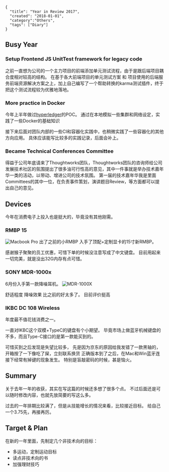```metadata
{
  "title": "Year in Review 2017",
  "created": "2018-01-01",
  "category":"Others",
  "tags": ["Diary"]
}
```

## Busy Year

### Setup Frontend JS UnitTest framework for legacy code
之前一直想为公司的一个主力项目的前端添加单元测试流程，由于是跟后端项目耦合度相对较高的结构。
在基于各大前端项目的单元测试方案 和 项目使用的后端服务前端资源解决方案之上，加上自己编写了一个帮助转换的karma测试插件，终于把这个测试流程较为优雅地落地。


### More practice in Docker

今年上半年做过[hyperledger](https://github.com/hyperledger)的POC。
通过在本地模拟一些集群和网络设定，实践了一些Docker的基础知识

接下来后面对团队内部的一些CI和容器化实践中，也稍微实践了一些容器化的其他方向应用。
具体应该能写比较多的实践记录，后面会补上。

### Became Technical Conferences Committee
得益于公司年底请来了Thoughtworks团队，Thoughtworks团队的咨询师给公司发展技术社区的氛围提出了很多油可行性高的意见，其中一件事就是举办技术嘉年华一类的活动，以带动、增进公司的技术氛围。
第一届的技术嘉年华我是里面Committees的其中一位，在负责事件策划，演讲题目Review，等方面都可以提出自己的意见。


## Devices 

今年在消费电子上投入也是挺大的，毕竟没有其他刚需。

### RMBP 15

![Macbook Pro](https://img.aquariuslt.com/posts/macbook-pro.jpg)
出了之前的小RMBP 入手了顶配+定制显卡的15寸新RMBP。

感谢猴子聚聚的员工优惠，可惜下单的时候没注意写成了中文键盘。
目前用起来一切完美，就是没出32G内存有点可惜。




### SONY MDR-1000x

6月份入手第一款降噪耳机。
![MDR-1000X](https://img.aquariuslt.com/posts/mdr-1000x.png)


舒适程度
降噪效果
比之前的好太多了。
目前评价挺高



### IKBC DC 108 Wireless

年度最不值花钱消费之一。

一直对IKBC这个双模+TypeC的键盘有个小期望。
毕竟市场上做蓝牙机械键盘的不多，而且Type-C接口的是第一款能买到的。

可惜买到之后发现是失望比较多，
先是因为京东的原因给我发错了一款黑轴的，开箱按了一下像吃了屎，立刻联系换货
正确版本到了之后，在Mac和Win蓝牙连接下经常有掉键的现象发生。
特别是盲敲密码的时候，甚是恼火。


## Summary

关于去年一年的收获，其实在写这篇的时候还多想了很多个点。
不过后面还是可以随时修改内容，也就先放简要的写这么多。

过去的一年排期比较满了，但是从技能增长的情况来看，比较接近目标。
给自己一个3.75先，再接再厉。



## Target & Plan
在新的一年里面，先制定几个非技术向的目标：
- 多运动，定制运动目标
- 读点非技术向的书
- 加强理财技巧
